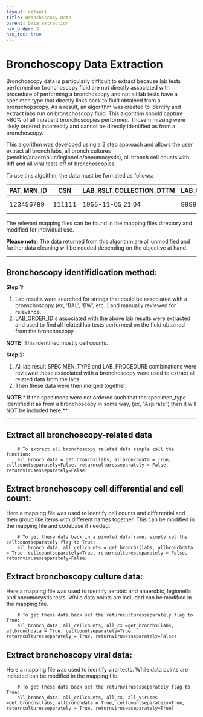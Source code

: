 ```yaml
---
layout: default
title: Bronchoscopy Data
parent: Data extraction
nav_order: 3
has_toc: true
---
```


# Bronchoscopy Data Extraction 

Bronchoscopy data is particularly difficult to extract because lab tests performed on bronchoscopy fluid are not directly associated with procedure of performing a bronchoscopy and not all lab tests have a specimen type that directly links back to fluid obtained from a bronschopscopy. As a result, an algorithm was created to identify and extract labs run on bronschoscopy fluid. This algorithm should capture ~80% of all inpatient bronchoscopies performed. Thosem missing were likely ordered incorrectly and cannot be directly identified as from a bronchoscopy. 

This algorithm was developed using a 2 step approach and allows the user extract all bronch labs, all bronch cultures (aerobic/anaerobiuc/legionella/pneumocystis), all bronch cell counts with diff and all viral tests off of bronchoscopies. 

To use this algoithm, the data must be formated as follows:

|PAT_MRN_ID|CSN|LAB_RSLT_COLLECTION_DTTM|LAB_ORDER_ID|SPECIMEN_TYPE|LAB_PROCEDURE|LAB_TEST|LAB_RSLT_VALUE|LAB_RSLT_UOM
|:--|---|---|---|---|---|---|---|---|
|123456789|111111|1955-11-05 21:04|99999|Bronchial|Pneumonia PCR|METAPNEUMOVIRUS PCR|POSITIVE|NaN|

The relevant mapping files can be found in the mapping files directory and modified for individual use.

**Please note:** The data returned from this algorithm are all unmodified and further data cleaning will be needed depending on the objective at hand.

***

## Bronchoscopy identifidication method:

**Step 1:**

1. Lab results were searched for strings that could be associated with a bronschoscopy (ex, 'BAL', 'BW', etc..) and manually reviewed for relevance. 
2. LAB_ORDER_ID's associated with the above lab results were extracted and used to find all related lab tests performed on the fluid obtained from the bronchoscopy

**NOTE:** This identified mostly cell counts.

**Step 2:**

1. All lab result SPECIMEN_TYPE and LAB_PROCEDURE combinations were reviewed those associated with a bronchoscopy were used to extract all related data from the labs. 
2. Then these data were then merged together. 

**NOTE:*** If the specimens were not ordered such that the specimen_type identified it as from a bronchoscopy in some way, (ex, "Aspirate") then it will NOT be included here.**

***


## Extract all bronchoscopy-related data

		# To extract all bronchoscopy related data simple call the function:
		all_bronch_data = get_bronchs(labs, allbronchdata = True, cellcountseparately=False, returnculturesseparately = False, returnvirusesseparately=False)
		
		
## Extract bronchoscopy cell differential and cell count:
Here a mapping file was used to identify cell counts and differential and then group like items with different names together. This can be modified in the mapping file and codebase if needed. 

		# To get these data back in a pivoted dataframe, simply set the cellcountseparately flag to True:
		all_bronch_data, all_cellcounts = get_bronchs(labs, allbronchdata = True, cellcountseparately=True, returnculturesseparately = False, returnvirusesseparately=False) 

## Extract bronchoscopy culture data:
Here a mapping file was used to identify aerobic and anaerobic, legionella and pneumocystis tests. While data points are included can be modified in the mapping file. 

		# To get these data back set the returnculturesseparately flag to True:
		all_bronch_data, all_cellcounts, all_cx =get_bronchs(labs, allbronchdata = True, cellcountseparately=True, returnculturesseparately = True, returnvirusesseparately=False) 

## Extract bronchoscopy viral data:
Here a mapping file was used to identify viral tests. While data points are included can be modified in the mapping file. 

		# To get these data back set the returnvirusesseparately flag to True:
		all_bronch_data, all_cellcounts, all_cx, all_viruses =get_bronchs(labs, allbronchdata = True, cellcountseparately=True, returnculturesseparately = True, returnvirusesseparately=True) 
		

